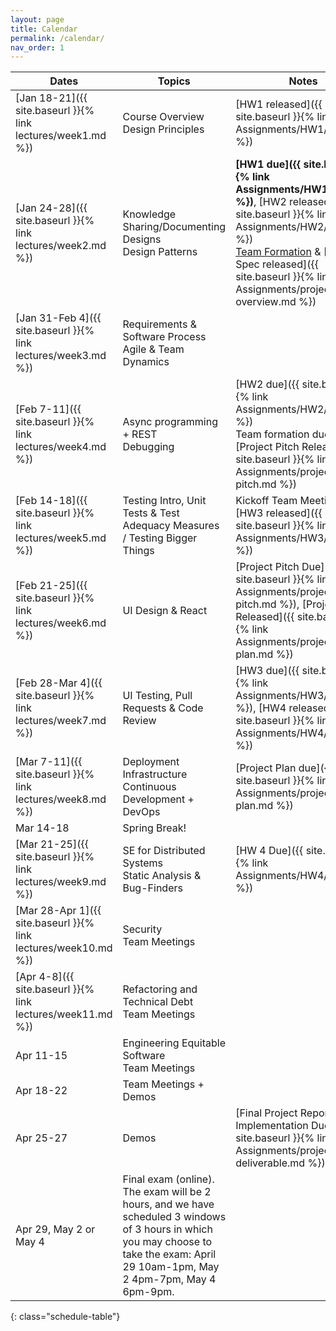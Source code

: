 ```yaml
---
layout: page
title: Calendar
permalink: /calendar/
nav_order: 1
---
```

| Dates         | Topics                                                                    | Notes                                                                  |
|---------------|---------------------------------------------------------------------------|------------------------------------------------------------------------|
| [Jan 18-21]({{ site.baseurl }}{% link lectures/week1.md %})      | Course Overview<br />Design Principles                                    | [HW1 released]({{ site.baseurl }}{% link Assignments/HW1/hw1.md %})                                                           |
| [Jan 24-28]({{ site.baseurl }}{% link lectures/week2.md %})     | Knowledge Sharing/Documenting Designs<br />Design Patterns                |  **[HW1 due]({{ site.baseurl }}{% link Assignments/HW1/hw1.md %})**, [HW2 released]({{ site.baseurl }}{% link Assignments/HW2/hw2.md %})<br /> [Team Formation](https://docs.google.com/forms/d/e/1FAIpQLSdf7hc6AZ80f9pwAOV7vPsJxpQ-0KWy_kkIABLkP761V4UPPw/viewform?usp=sf_link) & [Project Spec released]({{ site.baseurl }}{% link Assignments/project-overview.md %})      |
| [Jan 31-Feb 4]({{ site.baseurl }}{% link lectures/week3.md %})  | Requirements & Software Process<br />Agile & Team Dynamics                              |                                                                        |
| [Feb 7-11]({{ site.baseurl }}{% link lectures/week4.md %})      | Async programming + REST<br />Debugging                                   | [HW2 due]({{ site.baseurl }}{% link Assignments/HW2/hw2.md %})<br />Team formation due 2/9, [Project Pitch Released]({{ site.baseurl }}{% link Assignments/project-pitch.md %})                      |
| [Feb 14-18]({{ site.baseurl }}{% link lectures/week5.md %})     | Testing Intro, Unit Tests & Test Adequacy Measures / Testing Bigger Things                       | Kickoff Team Meeting<br />[HW3 released]({{ site.baseurl }}{% link Assignments/HW3/hw3.md %})                                    |
| [Feb 21-25]({{ site.baseurl }}{% link lectures/week6.md %})     | UI Design & React                                 | [Project Pitch Due]({{ site.baseurl }}{% link Assignments/project-pitch.md %}), [Project Plan Released]({{ site.baseurl }}{% link Assignments/project-plan.md %})                                                       |
| [Feb 28-Mar 4]({{ site.baseurl }}{% link lectures/week7.md %})  | UI Testing, Pull Requests & Code Review                                  | [HW3 due]({{ site.baseurl }}{% link Assignments/HW3/hw3.md %}), [HW4 released]({{ site.baseurl }}{% link Assignments/HW4/hw4.md %})                                                  |
| [Mar 7-11]({{ site.baseurl }}{% link lectures/week8.md %})      | Deployment Infrastructure<br />Continuous Development + DevOps            | [Project Plan due]({{ site.baseurl }}{% link Assignments/project-plan.md %})                                                       |
| Mar 14-18     | Spring Break!                                                             |                                                                        |
| [Mar 21-25]({{ site.baseurl }}{% link lectures/week9.md %})     | SE for Distributed Systems<br />Static Analysis & Bug-Finders                     | [HW 4 Due]({{ site.baseurl }}{% link Assignments/HW4/hw4.md %})                                                               |
| [Mar 28-Apr 1]({{ site.baseurl }}{% link lectures/week10.md %}) | Security<br />Team Meetings |                                                                        |
| [Apr 4-8]({{ site.baseurl }}{% link lectures/week11.md %}) | Refactoring and Technical Debt<br />Team Meetings                            |                                                                        |
| Apr 11-15     | Engineering Equitable Software<br />Team Meetings                                            |                                                                        |
| Apr 18-22     | Team Meetings + Demos                                                                       |                                                                        |
| Apr 25-27     | Demos                                                                     | [Final Project Report + Implementation Due]({{ site.baseurl }}{% link Assignments/project-deliverable.md %})                              |
| Apr 29, May 2 or May 4     | Final exam (online). <br />The exam will be 2 hours, and we have scheduled 3 windows of 3 hours in which you may choose to take the exam: April 29 10am-1pm, May 2 4pm-7pm, May 4 6pm-9pm. |
{: class="schedule-table"}
